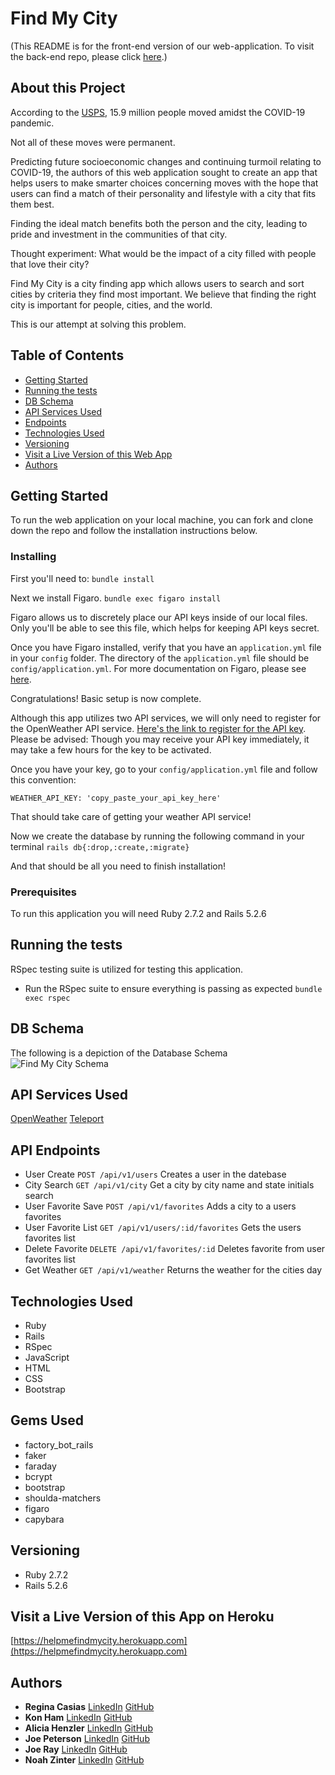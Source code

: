 # Find My City
(This README is for the front-end version of our web-application. To visit the back-end repo, please click [here](https://github.com/NoahZinter/find_my_city_be).) 
## About this Project
According to the [USPS](https://www.mymove.com/moving/covid-19/coronavirus-moving-trends/), 15.9 million people moved amidst the COVID-19 pandemic.  

Not all of these moves were permanent. 

Predicting future socioeconomic changes and continuing turmoil relating to COVID-19, the authors of this web application sought to create an app that helps users to make smarter choices concerning moves with the hope that users can find a match of their personality and lifestyle with a city that fits them best.

Finding the ideal match benefits both the person and the city, leading to pride and investment in the communities of that city. 

Thought experiment: What would be the impact of a city filled with people that love their city?

Find My City is a city finding app which allows users to search and sort cities by criteria they find most important. We believe that finding the right city is important for people, cities, and the world. 

This is our attempt at solving this problem.
## Table of Contents
  - [Getting Started](#getting-started)
  - [Running the tests](#running-the-tests)
  - [DB Schema](#db-schema)
  - [API Services Used](#API-Services-Used)
  - [Endpoints](#endpoints)
  - [Technologies Used](#technologies-used)
  - [Versioning](#versioning)
  - [Visit a Live Version of this Web App](#Visit-a-Live-Version-of-this-App-on-Heroku)
  - [Authors](#authors)
## Getting Started
To run the web application on your local machine, you can fork and clone down the repo and follow the installation instructions below.
### Installing
First you'll need to:
`bundle install` 

Next we install Figaro.
`bundle exec figaro install`

Figaro allows us to discretely place our API keys inside of our local files. Only you'll be able to see this file, which helps for keeping API keys secret.

Once you have Figaro installed, verify that you have an `application.yml` file in your `config` folder. The directory of the `application.yml` file should be `config/application.yml`.  For more documentation on Figaro, please see [here](https://github.com/laserlemon/figaro). 

Congratulations! Basic setup is now complete. 

Although this app utilizes two API services, we will only need to register for the OpenWeather API service. [Here's  the link to register for the API key](https://home.openweathermap.org/users/sign_up). Please be advised: Though you may receive your API key immediately, it may take a few hours for the key to be activated.

Once you have your key, go to your `config/application.yml` file and follow this convention:

`WEATHER_API_KEY: 'copy_paste_your_api_key_here'`

That should take care of getting your weather API service!

Now we create the database by running the following command in your terminal
`rails db{:drop,:create,:migrate}`

And that should be all you need to finish installation!
### Prerequisites
To run this application you will need Ruby 2.7.2 and Rails 5.2.6
## Running the tests
RSpec testing suite is utilized for testing this application.
 - Run the RSpec suite to ensure everything is passing as expected
`bundle exec rspec`
## DB Schema
The following is a depiction of the Database Schema
![Find My City Schema](https://i.ibb.co/FVxtwj0/Screen-Shot-2021-08-04-at-2-48-34-PM.png)
## API Services Used
[OpenWeather](https://openweathermap.org/)
[Teleport](https://developers.teleport.org/api/)
## API Endpoints
 - User Create `POST /api/v1/users` Creates a user in the datebase
 - City Search `GET /api/v1/city` Get a city by city name and state initials search
 - User Favorite Save `POST /api/v1/favorites` Adds a city to a users favorites
 - User Favorite List `GET /api/v1/users/:id/favorites` Gets the users favorites list
 - Delete Favorite `DELETE /api/v1/favorites/:id` Deletes favorite from user favorites list
 - Get Weather `GET /api/v1/weather` Returns the weather for the cities day

## Technologies Used
- Ruby
- Rails
- RSpec
- JavaScript
- HTML
- CSS
- Bootstrap
## Gems Used
- factory_bot_rails
- faker
- faraday
- bcrypt
- bootstrap
- shoulda-matchers
- figaro
- capybara
## Versioning
- Ruby 2.7.2
- Rails 5.2.6
## Visit a Live Version of this App on Heroku
[https://helpmefindmycity.herokuapp.com](https://helpmefindmycity.herokuapp.com)
## Authors
- **Regina Casias**
  [LinkedIn](https://www.linkedin.com/in/regina-casias-0a6b78196/)
  [GitHub](https://github.com/rcasias)
- **Kon Ham**
  [LinkedIn](https://www.linkedin.com/in/kon-ham)
  [GitHub](https://github.com/ignored-comment)
- **Alicia Henzler**
  [LinkedIn](https://www.linkedin.com/in/alicia-henzler-265024209/)
  [GitHub](https://github.com/ahenzler)
- **Joe Peterson**
  [LinkedIn](https://www.linkedin.com/in/joe-peterson-14718220b/)
  [GitHub](https://github.com/JoePeterson51)
- **Joe Ray**
  [LinkedIn](https://www.linkedin.com/in/joe-ray-a46140192/)
  [GitHub](https://github.com/joeray100)
- **Noah Zinter**
  [LinkedIn](https://www.linkedin.com/in/noahzinter) 
  [GitHub](https://github.com/NoahZinter)
